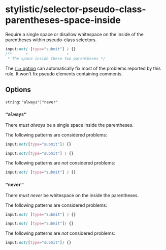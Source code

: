 # stylistic/selector-pseudo-class-parentheses-space-inside

Require a single space or disallow whitespace on the inside of the parentheses within pseudo-class selectors.

<!-- prettier-ignore -->
```css
input:not( [type="submit"] ) {}
/**      ↑                 ↑
 * The space inside these two parentheses */
```

The [`fix` option](https://stylelint.io/user-guide/options#fix) can automatically fix most of the problems reported by this rule. It won't fix pseudo elements containing comments.

## Options

`string`: `"always"|"never"`

### `"always"`

There _must always_ be a single space inside the parentheses.

The following patterns are considered problems:

<!-- prettier-ignore -->
```css
input:not([type="submit"]) {}
```

<!-- prettier-ignore -->
```css
input:not([type="submit"] ) {}
```

The following patterns are _not_ considered problems:

<!-- prettier-ignore -->
```css
input:not( [type="submit"] ) {}
```

### `"never"`

There _must never_ be whitespace on the inside the parentheses.

The following patterns are considered problems:

<!-- prettier-ignore -->
```css
input:not( [type="submit"] ) {}
```

<!-- prettier-ignore -->
```css
input:not( [type="submit"]) {}
```

The following patterns are _not_ considered problems:

<!-- prettier-ignore -->
```css
input:not([type="submit"]) {}
```
